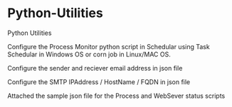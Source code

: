 # Python-Utilities
Python Utilities

Configure the Process Monitor python script in Schedular using Task Schedular in Windows OS or corn job in Linux/MAC OS.

Configure the sender and reciever email address in json file

Configure the SMTP IPAddress / HostName / FQDN in json file

Attached the sample json file for the Process and WebSever status scripts

